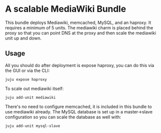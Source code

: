 # A scalable MediaWiki Bundle

This bundle deploys Mediawiki, memcached, MySQL, and an haproxy. It requires a
minimum of 5 units. The mediawiki charm is placed behind the proxy so that you
can point DNS at the proxy and then scale the mediawiki unit up and down.

## Usage

All you should do after deployment is expose haproxy, you can do this via the
GUI or via the CLI:

    juju expose haproxy

To scale out mediawiki itself:

    juju add-unit mediawiki

There's no need to configure memcached, it is included in this bundle to use
mediawiki already. The MySQL database is set up in a master->slave
configuration so you can scale the database as well with:

    juju add-unit mysql-slave